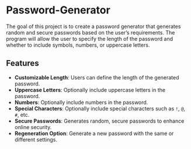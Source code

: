 # Password-Generator
The goal of this project is to create a password generator that generates random and secure passwords based on the user’s requirements. 
The program will allow the user to specify the length of the password and whether to include symbols, numbers, or uppercase letters.
## Features
- **Customizable Length**: Users can define the length of the generated password.
- **Uppercase Letters**: Optionally include uppercase letters in the password.
- **Numbers**: Optionally include numbers in the password.
- **Special Characters**: Optionally include special characters such as `!`, `@`, `#`, etc.
- **Secure Passwords**: Generates random, secure passwords to enhance online security.
- **Regeneration Option**: Generate a new password with the same or different settings.

